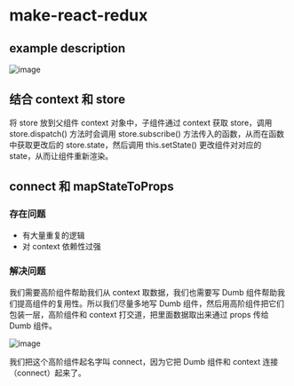 # make-react-redux

## example description

![image](https://ae01.alicdn.com/kf/U8a6a65bc19ef4d1da30743b5d7758227C.jpg)

## 结合 context 和 store

将 store 放到父组件 context 对象中，子组件通过 context 获取 store，调用 store.dispatch() 方法时会调用 store.subscribe() 方法传入的函数，从而在函数中获取更改后的 store.state，然后调用 this.setState() 更改组件对对应的 state，从而让组件重新渲染。

## connect 和 mapStateToProps

### 存在问题

- 有大量重复的逻辑
- 对 context 依赖性过强

### 解决问题

我们需要高阶组件帮助我们从 context 取数据，我们也需要写 Dumb 组件帮助我们提高组件的复用性。所以我们尽量多地写 Dumb 组件，然后用高阶组件把它们包装一层，高阶组件和 context 打交道，把里面数据取出来通过 props 传给 Dumb 组件。

![image](https://ae01.alicdn.com/kf/U82acf931211e4fa2a3794e7d7724dd22o.jpg)

我们把这个高阶组件起名字叫 connect，因为它把 Dumb 组件和 context 连接（connect）起来了。